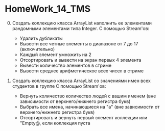# HomeWork_14_TMS
 

0. Создать коллекцию класса ArrayList наполнить ее элементами рандомными элементами типа Integer.
С помощью Stream'ов:
	- Удалить дубликаты
	- Вывести все четные элементы в диапазоне от 7 до 17 (включительно)
	- Каждый элемент умножить на 2
	- Отсортировать и вывести на экран первых 4 элемента
	- Вывести количество элементов в стриме
	- Вывести среднее арифметическое всех чисел в стриме

1. Создать коллекцию класса ArrayList со значениями имен всех студентов в группе 
С помощью Stream'ов:
	- Вернуть количество количество людей с вашим именем (вне зависимости от верхнего/нижнего регистра букв)
	- Выбрать все имена, начинающиеся на "а" (вне зависимости от верхнего/нижнего регистра букв)
	- Отсортировать и вернуть первый элемент коллекции или "Empty@, если коллекция пуста